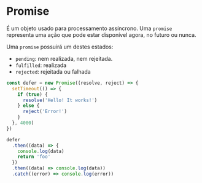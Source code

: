 # Promise
É um objeto usado para processamento assíncrono. Uma `promise` representa uma ação que pode estar disponível agora, no futuro ou nunca. 

Uma `promise` possuirá um destes estados: 
- `pending`: nem realizada, nem rejeitada. 
- `fulfilled`: realizada
- `rejected`: rejeitada ou falhada

```js
const defer = new Promise((resolve, reject) => {
  setTimeout(() => {
    if (true) {
      resolve('Hello! It works!')
    } else {
      reject('Error!')
    }
  }, 4000)
})

defer
  .then((data) => {
    console.log(data)
    return 'foo'
  })
  .then((data) => console.log(data))
  .catch((error) => console.log(error))
```
